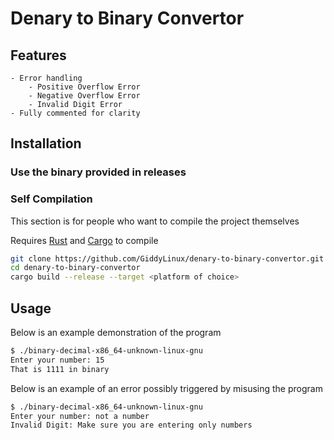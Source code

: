 # Denary to Binary Convertor





## Features
    - Error handling 
        - Positive Overflow Error
        - Negative Overflow Error
        - Invalid Digit Error
    - Fully commented for clarity

## Installation

### **Use the binary provided in releases**

### Self Compilation
This section is for people who want to compile the project themselves

 Requires [Rust](https://www.rust-lang.org/) and [Cargo](https://crates.io/) to compile

```sh
git clone https://github.com/GiddyLinux/denary-to-binary-convertor.git
cd denary-to-binary-convertor
cargo build --release --target <platform of choice>
```

## Usage

Below is an example demonstration of the program
```sh
$ ./binary-decimal-x86_64-unknown-linux-gnu
Enter your number: 15
That is 1111 in binary
```
Below is an example of an error possibly triggered by misusing the program
```sh
$ ./binary-decimal-x86_64-unknown-linux-gnu
Enter your number: not a number
Invalid Digit: Make sure you are entering only numbers
```
